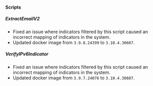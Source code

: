 
#### Scripts
##### ExtractEmailV2
- Fixed an issue where indicators filtered by this script caused an incorrect mapping of indicators in the system.
- Updated docker image from `3.9.8.24399` to `3.10.4.30607`.
##### VerifyIPv6Indicator
- Fixed an issue where indicators filtered by this script caused an incorrect mapping of indicators in the system.
- Updated docker image from `3.9.7.24076` to `3.10.4.30607`.

